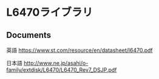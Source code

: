 # L6470ライブラリ

## Documents

英語
https://www.st.com/resource/en/datasheet/l6470.pdf

日本語
http://www.ne.jp/asahi/o-family/extdisk/L6470/L6470_Rev7_DSJP.pdf
